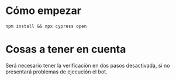# Cómo empezar

```
npm install && npx cypress open
```

# Cosas a tener en cuenta

Será necesario tener la verificación en dos pasos desactivada, si no presentará problemas de ejecución el bot. 
